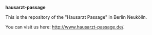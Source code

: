 **hausarzt-passage**

This is the repository of the "Hausarzt Passage" in Berlin Neukölln.

You can visit us here: http://www.hausarzt-passage.de/.
